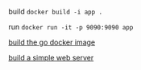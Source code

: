 build `docker build -i app .`

run `docker run -it -p 9090:9090 app`

[build the go docker image](https://docs.docker.com/samples/library/golang/#start-a-go-instance-in-your-app)

[build a simple web server](https://astaxie.gitbooks.io/build-web-application-with-golang/en/03.2.html)
